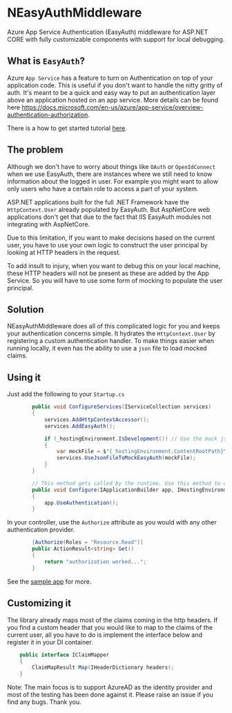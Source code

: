 # NEasyAuthMiddleware 
Azure App Service Authentication (EasyAuth) middleware for ASP.NET CORE with fully customizable components with support for local debugging.

## What is `EasyAuth`?

Azure `App Service` has a feature to turn on Authentication on top of your application code. This is useful if you don't want to handle the nitty gritty of auth. It's meant to be a quick and easy way to put an authentication layer above an application hosted on an app service. More details can be found here https://docs.microsoft.com/en-us/azure/app-service/overview-authentication-authorization.

There is a how to get started tutorial [here](https://www.benday.com/2018/05/17/walkthrough-part-2-configure-app-service-authentication-for-your-azure-web-app/).

## The problem

Although we don't have to worry about things like `OAuth` or `OpenIdConnect` when we use EasyAuth, there are instances where we still need to know information about the logged in user. For example you might want to allow only users who have a certain role to access a part of your system.

ASP.NET applications built for the full .NET Framework have the `HttpContext.User` already populated by EasyAuth. But AspNetCore web applications don't get that due to the fact that IIS EasyAuth modules not integrating with AspNetCore.

Due to this limitation, If you want to make decisions based on the current user, you have to use your own logic to construct the user principal by looking at HTTP headers in the request.

To add insult to injury, when you want to debug this on your local machine, these HTTP headers will not be present as these are added by the App Service. So you will have to use some form of mocking to populate the user principal.

## Solution

NEasyAuthMiddleware does all of this complicated logic for you and keeps your authentication concerns simple. It hydrates the `HttpContext.User` by registering a custom authentication handler. To make things easier when running locally, it even has the ability to use a `json` file to load mocked claims.

## Using it

Just add the following to your `Startup.cs`

```csharp
        public void ConfigureServices(IServiceCollection services)
        {
            services.AddHttpContextAccessor();
            services.AddEasyAuth();

            if (_hostingEnvironment.IsDevelopment()) // Use the mock json file when not running in an app service
            {
                var mockFile = $"{_hostingEnvironment.ContentRootPath}\\mock_user.json";
                services.UseJsonFileToMockEasyAuth(mockFile);
            }
        }

        // This method gets called by the runtime. Use this method to configure the HTTP request pipeline.
        public void Configure(IApplicationBuilder app, IHostingEnvironment env)
        {
            app.UseAuthentication();
        }
```

In your controller, use the `Authorize` attribute as you would with any other authentication provider.

```csharp
        [Authorize(Roles = "Resource.Read")]
        public ActionResult<string> Get()
        {
            return "authorization worked...";
        }
```

See the [sample app](https://github.com/dasiths/NEasyAuthMiddleware/tree/master/NEasyAuthMiddleware.Sample) for more.

## Customizing it

The library already maps most of the claims coming in the http headers. If you find a custom header that you would like to map to the claims of the current user, all you have to do is implement the interface below and register it in your DI container.

```csharp
    public interface IClaimMapper
    {
        ClaimMapResult Map(IHeaderDictionary headers);
    }
```

Note: The main focus is to support AzureAD as the identity provider and most of the testing has been done against it. Please raise an issue if you find any bugs. Thank you.